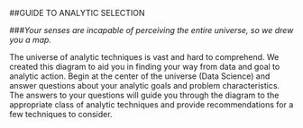 ##GUIDE TO ANALYTIC SELECTION###*Your senses are incapable of perceiving the entire universe, so we drew you a map.*The universe of analytic techniques is vast and hard to comprehend. We created this diagram to aid you in finding your way from data and goal to analytic action. Begin at the center of the universe (Data Science) and answer questions about your analytic goals and problem characteristics. The answers to your questions will guide you through the diagram to the appropriate class of analytic techniques and provide recommendations for a few techniques to consider.
